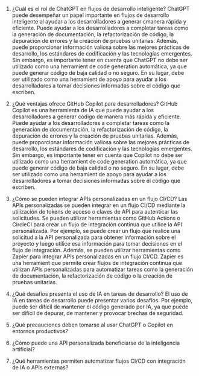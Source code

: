1. ¿Cuál es el rol de ChatGPT en flujos de desarrollo inteligente?
ChatGPT puede desempeñar un papel importante en flujos de desarrollo inteligente al ayudar a los desarrolladores a generar cmanera rápida y eficiente. Puede ayudar a los desarrolladores a completar tareas como la generación de documentación, la refactorización de código, la depuración de errores y la creación de pruebas unitarias. Además, puede proporcionar información valiosa sobre las mejores prácticas de desarrollo, los estándares de codificación y las tecnologías emergentes. Sin embargo, es importante tener en cuenta que ChatGPT no debe ser utilizado como una herramient de code generation automática, ya que puede generar código de baja calidad o no seguro. En su lugar, debe ser utilizado como una herramient de apoyo para ayudar a los desarrolladores a tomar decisiones informadas sobre el código que escriben.


2. ¿Qué ventajas ofrece GitHub Copilot para desarrolladores?
GitHub Copilot es una herramienta de IA que puede ayudar a los desarrolladores a generar código de manera más rápida y eficiente. Puede ayudar a los desarrolladores a completar tareas como la generación de documentación, la refactorización de código, la depuración de errores y la creación de pruebas unitarias. Además, puede proporcionar información valiosa sobre las mejores prácticas de desarrollo, los estándares de codificación y las tecnologías emergentes. Sin embargo, es importante tener en cuenta que Copilot no debe ser utilizado como una herramient de code generation automática, ya que puede generar código de baja calidad o no seguro. En su lugar, debe ser utilizado como una herramient de apoyo para ayudar a los desarrolladores a tomar decisiones informadas sobre el código que escriben.

3. ¿Cómo se pueden integrar APIs personalizadas en un flujo CI/CD?
Las APIs personalizadas se pueden integrar en un flujo CI/CD mediante la utilización de tokens de acceso o claves de API para autenticar las solicitudes. Se pueden utilizar herramientas como GitHub Actions o CircleCI para crear un flujo de integración continua que utilice la API personalizada. Por ejemplo, se puede crear un flujo que realice una solicitud a la API personalizada para obtener información sobre el proyecto y luego utilice esa información para tomar decisiones en el flujo de integración. Además, se pueden utilizar herramientas como Zapier para integrar APIs personalizadas en un flujo CI/CD. Zapier es una herramient que permite crear flujos de integración continua que utilizan APIs personalizadas para automatizar tareas como la generación de documentación, la refactorización de código o la creación de pruebas unitarias.



4. ¿Qué desafíos presenta el uso de IA en tareas de desarrollo?
El uso de IA en tareas de desarrollo puede presentar varios desafíos. Por ejemplo, puede ser difícil de mantener el código generado por IA, ya que puede ser difícil de depurar, de mantener y provocar brechas de seguridad.

5. ¿Qué precauciones deben tomarse al usar ChatGPT o Copilot en entornos productivos?


6. ¿Cómo puede una API personalizada beneficiarse de la inteligencia artificial?


7. ¿Qué herramientas permiten automatizar flujos CI/CD con integración de IA o APIs
externas?